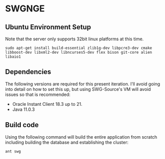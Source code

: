 # SWGNGE

## Ubuntu Environment Setup

Note that the server only supports 32bit linux platforms at this time.

	sudo apt-get install build-essential zlib1g-dev libpcre3-dev cmake libboost-dev libxml2-dev libncurses5-dev flex bison git-core alien libaio1

## Dependencies

The following versions are required for this present iteration.  I'll avoid going into detail on how to set this up, but using SWG-Source's VM will avoid issues so that is recommended:
- Oracle Instant Client 18.3 up to 21.
- Java 11.0.3

## Build code
Using the following command will build the entire application from scratch including building the database and establishing the cluster:

```ant swg```

